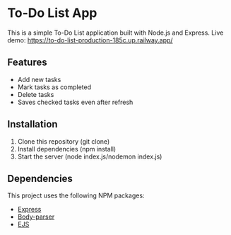 # To-Do List App

This is a simple To-Do List application built with Node.js and Express.
Live demo: https://to-do-list-production-185c.up.railway.app/

## Features
- Add new tasks
- Mark tasks as completed
- Delete tasks
- Saves checked tasks even after refresh

## Installation
1. Clone this repository (git clone)
2. Install dependencies (npm install)
3. Start the server (node index.js/nodemon index.js)

## Dependencies
This project uses the following NPM packages:
- [Express](https://www.npmjs.com/package/express) 
- [Body-parser](https://www.npmjs.com/package/body-parser)
- [EJS](https://www.npmjs.com/package/ejs)
